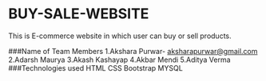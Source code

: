 # BUY-SALE-WEBSITE
This is E-commerce website in which user can buy or sell products.

###Name of Team Members
1.Akshara Purwar- aksharapurwar@gmail.com
2.Adarsh Maurya
3.Akash Kashayap
4.Akbar Mendi
5.Aditya Verma 
###Technologies used
HTML
CSS
Bootstrap
MYSQL
###
